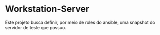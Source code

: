 # Workstation-Server

Este projeto busca definir, por meio de roles do ansible, uma snapshot do servidor de teste que possuo.